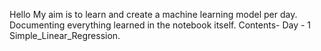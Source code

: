 Hello
My aim is to learn and create a machine learning model per day.
Documenting everything learned in the notebook itself.
Contents-
Day - 1 Simple_Linear_Regression.
